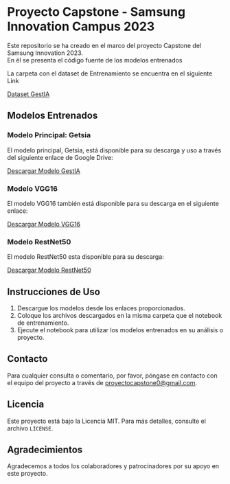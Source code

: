 
<h1>Proyecto Capstone - Samsung Innovation Campus 2023</h1>
        <p>Este repositorio se ha creado en el marco del proyecto Capstone del Samsung Innovation 2023. <br>En él se presenta el código fuente de los modelos entrenados
        <p>La carpeta con el dataset de Entrenamiento se encuentra en el siguiente Link</p>
        <a href="https://drive.google.com/drive/folders/1Wuj-mmuwkJrs1Sq5gyKcmaudhleDgFFF?usp=sharing">Dataset GestIA</a>
        </p>
        <div class="section">
            <h2>Modelos Entrenados</h2>
            <h3>Modelo Principal: Getsia</h3>
            <p>El modelo principal, Getsia, está disponible para su descarga y uso a través del siguiente enlace de Google Drive:</p>
            <a href="https://drive.google.com/file/d/1TbGksF7v49vEQSrXuoI254qsvMXTicDe/view?usp=sharing" class="badge">Descargar Modelo GestIA</a>
            <h3>Modelo VGG16</h3>
            <p>El modelo VGG16 también está disponible para su descarga en el siguiente enlace:</p>
            <a href="https://drive.google.com/file/d/1VpJ8ixg6eoe0VEaeGxeTaNb9SAToVJIZ/view?usp=sharing" class="badge">Descargar Modelo VGG16</a>
        </div>
                <h3>Modelo RestNet50</h3>
            <p>El modelo RestNet50 esta disponible para su descarga:</p>
            <a href="https://colab.research.google.com/drive/1eYjY810-OUXU534NSVeG741EcgFSwmE3?usp=sharing" class="badge">Descargar Modelo RestNet50</a>
        </div>
            <h2>Instrucciones de Uso</h2>
            <ol>
                <li>Descargue los modelos desde los enlaces proporcionados.</li>
                <li>Coloque los archivos descargados en la misma carpeta que el notebook de entrenamiento.</li>
                <li>Ejecute el notebook para utilizar los modelos entrenados en su análisis o proyecto.</li>
            </ol>
        </div>
        <div class="section">
            <h2>Contacto</h2>
            <p>Para cualquier consulta o comentario, por favor, póngase en contacto con el equipo del proyecto a través de <a href="proyectocapstone0@gmail.com">proyectocapstone0@gmail.com</a>.</p>
        </div>
        <div class="section">
            <h2>Licencia</h2>
            <p>Este proyecto está bajo la Licencia MIT. Para más detalles, consulte el archivo <code>LICENSE</code>.</p>
        </div>
        <div class="section">
            <h2>Agradecimientos</h2>
            <p>Agradecemos a todos los colaboradores y patrocinadores por su apoyo en este proyecto.</p>
        </div>
    </div>
</body>
</html>
